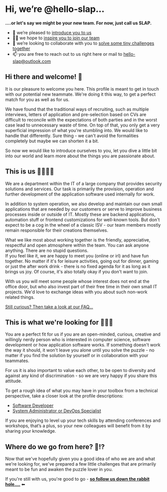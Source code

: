# Hi, we’re @hello-slap...

**....or let's say we might be your new team. For now, just call us SLAP.**

- 💞️ we’re pleased to [introduce you to us](#this-is-us-)
- 🐱‍💻 we hope to [inspire you to join our team](#this-is-what-were-looking-for-)
- 👀 we’re looking to collaborate with you to [solve some tiny challenges together](#where-do-we-go-from-here-)
- 📫 you are free to reach out to us right here or mail to hello-slap@outlook.com

## Hi there and welcome! 👋

It is our pleasure to welcome you here. This profile is meant to get in touch with our potential new teammate. We're doing it this way, to get a perfect match for you as well as for us.  

We have found that the traditional ways of recruiting, such as multiple interviews, letters of application and pre-selection based on CVs are difficult to reconcile with the expectations of both parties and in the worst case lead to unnecessary waste of time. On top of that, you only get a very superficial impression of what you're stumbling into. We would like to handle that differently. Sure thing - we can't avoid the formalities completely but maybe we can shorten it a bit.  

So now we would like to introduce ourselves to you, let you dive a little bit into our world and learn more about the things you are passionate about.  

## This is us 👩‍💻👨‍💻

We are a department within the IT of a large company that provides security solutions and services. Our task is primarily the provision, operation and further development of the application software used internally for work.  

In addition to system operation, we also develop and maintain our own small applications that are needed by our customers or serve to improve business processes inside or outside of IT. Mostly these are backend applications, automation stuff or frontend customizations for well-known tools. But don't expect to be a cog in the wheel of a classic ISV - our team members mostly remain responsible for their creations themselves.  

What we like most about working together is the friendly, appreciative, respectful and open atmosphere within the team. You can ask anyone anything. There are no stupid questions.  
If you feel like it, we are happy to meet you (online or irl) and have fun together. No matter if it's for leisure activities, going out for dinner, gaming or just the after work drink - there is no fixed agenda for it as long as it brings us joy. Of course, it's also totally okay if you don't want to join.  

With us you will meet some people whose interest does not end at the office door, but who also invest part of their free time in their own small IT projects. We'd love to exchange ideas with you about such non-work related things.  

[Still curious? Then take a look at our FAQ...](./WE-answer-your-questions.md)

## This is what we're looking for 🐱‍💻🤗

You are a perfect fit for us if you are an open-minded, curious, creative and willingly nerdy person who is interested in computer science, software development or how application software works. If something doesn't work the way it should, it won't leave you alone until you solve the puzzle - no matter if you find the solution by yourself or in collaboration with your teammates.  

For us it is also important to value each other, to be open to diversity and against any kind of discrimination - so we are very happy if you share this attitude.  

To get a rough idea of what you may have in your toolbox from a technical perspective, take a closer look at the profile descriptions:  

- [Software Developer](./YOU-want2join-as-dev.md)
- [System Administrator or DevOps Specialist](./YOU-want2join-as-operator.md)

If you are enjoying to level up your tech skills by attending conferences and workshops, that’s a plus, so your new colleagues will benefit from it by sharing your knowledge.  

## Where do we go from here? 🐇⁉

Now that we've hopefully given you a good idea of who we are and what we're looking for, we've prepared a few little challenges that are primarily meant to be fun and awaken the puzzle lover in you.  

If you're still with us, you're good to go - **[so follow us down the rabbit hole....](./WE-love-puzzles.md)** ⬅  
